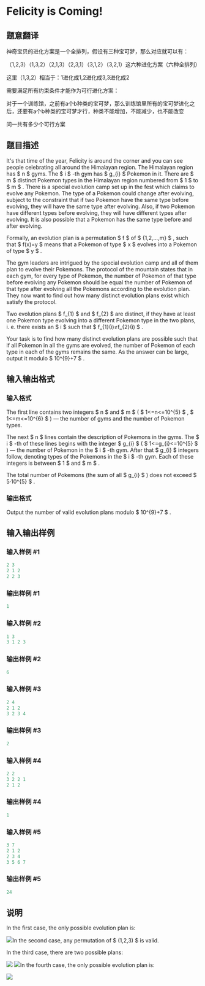 # Felicity is Coming!

## 题意翻译

神奇宝贝的进化方案是一个全排列，假设有三种宝可梦，那么对应就可以有：

（1,2,3）（1,3,2）（2,1,3）（2,3,1）（3,1,2）（3,2,1）这六种进化方案（六种全排列）

这里（1,3,2）相当于：1进化成1,2进化成3,3进化成2

需要满足所有约束条件才能作为可行进化方案：

对于一个训练馆，之前有a个b种类的宝可梦，那么训练馆里所有的宝可梦进化之后，还要有a个b种类的宝可梦才行，种类不能增加，不能减少，也不能改变

问一共有多少个可行方案

## 题目描述

It's that time of the year, Felicity is around the corner and you can see people celebrating all around the Himalayan region. The Himalayan region has $ n $ gyms. The $ i $ -th gym has $ g_{i} $ Pokemon in it. There are $ m $ distinct Pokemon types in the Himalayan region numbered from $ 1 $ to $ m $ . There is a special evolution camp set up in the fest which claims to evolve any Pokemon. The type of a Pokemon could change after evolving, subject to the constraint that if two Pokemon have the same type before evolving, they will have the same type after evolving. Also, if two Pokemon have different types before evolving, they will have different types after evolving. It is also possible that a Pokemon has the same type before and after evolving.

Formally, an evolution plan is a permutation $ f $ of $ {1,2,...,m} $ , such that $ f(x)=y $ means that a Pokemon of type $ x $ evolves into a Pokemon of type $ y $ .

The gym leaders are intrigued by the special evolution camp and all of them plan to evolve their Pokemons. The protocol of the mountain states that in each gym, for every type of Pokemon, the number of Pokemon of that type before evolving any Pokemon should be equal the number of Pokemon of that type after evolving all the Pokemons according to the evolution plan. They now want to find out how many distinct evolution plans exist which satisfy the protocol.

Two evolution plans $ f_{1} $ and $ f_{2} $ are distinct, if they have at least one Pokemon type evolving into a different Pokemon type in the two plans, i. e. there exists an $ i $ such that $ f_{1}(i)≠f_{2}(i) $ .

Your task is to find how many distinct evolution plans are possible such that if all Pokemon in all the gyms are evolved, the number of Pokemon of each type in each of the gyms remains the same. As the answer can be large, output it modulo $ 10^{9}+7 $ .

## 输入输出格式

### 输入格式

The first line contains two integers $ n $ and $ m $ ( $ 1<=n<=10^{5} $ , $ 1<=m<=10^{6} $ ) — the number of gyms and the number of Pokemon types.

The next $ n $ lines contain the description of Pokemons in the gyms. The $ i $ -th of these lines begins with the integer $ g_{i} $ ( $ 1<=g_{i}<=10^{5} $ ) — the number of Pokemon in the $ i $ -th gym. After that $ g_{i} $ integers follow, denoting types of the Pokemons in the $ i $ -th gym. Each of these integers is between $ 1 $ and $ m $ .

The total number of Pokemons (the sum of all $ g_{i} $ ) does not exceed $ 5·10^{5} $ .

### 输出格式

Output the number of valid evolution plans modulo $ 10^{9}+7 $ .

## 输入输出样例

### 输入样例 #1

```cpp
2 3
2 1 2
2 2 3

```
### 输出样例 #1

```cpp
1

```
### 输入样例 #2

```cpp
1 3
3 1 2 3

```
### 输出样例 #2

```cpp
6

```
### 输入样例 #3

```cpp
2 4
2 1 2
3 2 3 4

```
### 输出样例 #3

```cpp
2

```
### 输入样例 #4

```cpp
2 2
3 2 2 1
2 1 2

```
### 输出样例 #4

```cpp
1

```
### 输入样例 #5

```cpp
3 7
2 1 2
2 3 4
3 5 6 7

```
### 输出样例 #5

```cpp
24

```
## 说明

In the first case, the only possible evolution plan is:

![](https://cdn.luogu.com.cn/upload/vjudge_pic/CF757C/0f3d3fa4a05453bc60af48b50b7ec23b8573ce3e.png)In the second case, any permutation of $ (1,2,3) $ is valid.

In the third case, there are two possible plans:

![](https://cdn.luogu.com.cn/upload/vjudge_pic/CF757C/920c811062805c472b5e406e9e45765c9a8b28b8.png) ![](https://cdn.luogu.com.cn/upload/vjudge_pic/CF757C/56a5356a9ec69bf08d742b29dd884bc2d69e350c.png)In the fourth case, the only possible evolution plan is:

![](https://cdn.luogu.com.cn/upload/vjudge_pic/CF757C/f1bc71deb3bf669220272fbdea0bf59bbd336556.png)

